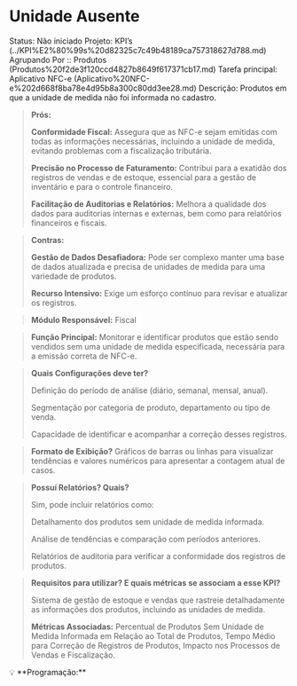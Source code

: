 # Unidade Ausente

Status: Não iniciado
Projeto: KPI’s (../KPI%E2%80%99s%20d82325c7c49b48189ca757318627d788.md)
Agrupando Por :: Produtos (Produtos%20f2de3f120ccd4827b8649f617371cb17.md)
Tarefa principal: Aplicativo NFC-e (Aplicativo%20NFC-e%202d668f8ba78e4d95b8a300c80dd3ee28.md)
Descrição: Produtos em que a unidade de medida não foi informada no cadastro.

> **Prós:**
> 
> 
> **Conformidade Fiscal:** Assegura que as NFC-e sejam emitidas com todas as informações necessárias, incluindo a unidade de medida, evitando problemas com a fiscalização tributária.
> 
> **Precisão no Processo de Faturamento:** Contribui para a exatidão dos registros de vendas e de estoque, essencial para a gestão de inventário e para o controle financeiro.
> 
> **Facilitação de Auditorias e Relatórios:** Melhora a qualidade dos dados para auditorias internas e externas, bem como para relatórios financeiros e fiscais.
> 

> **Contras:**
> 
> 
> **Gestão de Dados Desafiadora:** Pode ser complexo manter uma base de dados atualizada e precisa de unidades de medida para uma variedade de produtos.
> 
> **Recurso Intensivo:** Exige um esforço contínuo para revisar e atualizar os registros.
> 

> **Módulo Responsável:**
Fiscal
> 

> **Função Principal:**
Monitorar e identificar produtos que estão sendo vendidos sem uma unidade de medida especificada, necessária para a emissão correta de NFC-e.
> 

> **Quais Configurações deve ter?**
> 
> 
> Definição do período de análise (diário, semanal, mensal, anual).
> 
> Segmentação por categoria de produto, departamento ou tipo de venda.
> 
> Capacidade de identificar e acompanhar a correção desses registros.
> 

> **Formato de Exibição?**
Gráficos de barras ou linhas para visualizar tendências e valores numéricos para apresentar a contagem atual de casos.
> 

> **Possuí Relatórios? Quais?**
> 
> 
> Sim, pode incluir relatórios como:
> 
> Detalhamento dos produtos sem unidade de medida informada.
> 
> Análise de tendências e comparação com períodos anteriores.
> 
> Relatórios de auditoria para verificar a conformidade dos registros de produtos.
> 

> **Requisitos para utilizar? E quais métricas se associam a esse KPI?**
> 
> 
> Sistema de gestão de estoque e vendas que rastreie detalhadamente as informações dos produtos, incluindo as unidades de medida.
> 
> **Métricas Associadas:** 
> Percentual de Produtos Sem Unidade de Medida Informada em Relação ao Total de Produtos, Tempo Médio para Correção de Registros de Produtos, Impacto nos Processos de Vendas e Fiscalização.
> 

<aside>
💡 **Programação:**

</aside>